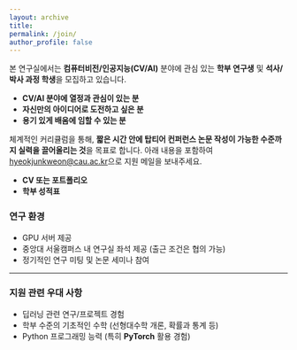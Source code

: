```yaml
---
layout: archive
title: 
permalink: /join/
author_profile: false
---
```



본 연구실에서는 **컴퓨터비전/인공지능(CV/AI)** 분야에 관심 있는 **학부 연구생** 및 **석사/박사 과정 학생**을 모집하고 있습니다.

- **CV/AI 분야에 열정과 관심이 있는 분**
- **자신만의 아이디어로 도전하고 싶은 분**
- **용기 있게 배움에 임할 수 있는 분**

체계적인 커리큘럼을 통해, **짧은 시간 안에 탑티어 컨퍼런스 논문 작성이 가능한 수준까지 실력을 끌어올리는 것**을 목표로 합니다.
아래 내용을 포함하여 [hyeokjunkweon@cau.ac.kr](mailto:hyeokjunkweon@cau.ac.kr)으로 지원 메일을 보내주세요.

- **CV 또는 포트폴리오**
- **학부 성적표**

### 연구 환경

- GPU 서버 제공  
- 중앙대 서울캠퍼스 내 연구실 좌석 제공 (출근 조건은 협의 가능)
- 정기적인 연구 미팅 및 논문 세미나 참여

---

### 지원 관련 우대 사항

- 딥러닝 관련 연구/프로젝트 경험
- 학부 수준의 기초적인 수학 (선형대수학 개론, 확률과 통계 등)
- Python 프로그래밍 능력 (특히 **PyTorch** 활용 경험)
